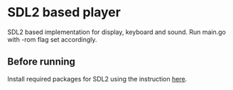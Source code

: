 # SDL2 based player
SDL2 based implementation for display, keyboard and sound. Run main.go with -rom flag set accordingly.

## Before running
Install required packages for SDL2 using the instruction [here](https://github.com/veandco/go-sdl2#requirements).